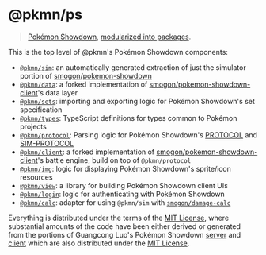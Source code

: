 # @pkmn/ps

> [Pokémon Showdown][0], [modularized into packages][1].

This is the top level of @pkmn's Pokémon Showdown components:

- [`@pkmn/sim`][2]: an automatically generated extraction of just the simulator portion of [smogon/pokemon-showdown][3]
- [`@pkmn/data`][17]: a forked implementation of [smogon/pokemon-showdown-client][9]'s data layer
- [`@pkmn/sets`][14]: importing and exporting logic for Pokémon Showdown's set specification
- [`@pkmn/types`][4]: TypeScript definitions for types common to Pokémon projects
- [`@pkmn/protocol`][5]: Parsing logic for Pokémon Showdown's [PROTOCOL][6] and [SIM-PROTOCOL][7]
- [`@pkmn/client`][8]: a forked implementation of [smogon/pokemon-showdown-client][9]'s battle engine, build on top of `@pkmn/protocol`
- [`@pkmn/img`][18]: logic for displaying Pokémon Showdown's sprite/icon resources
- [`@pkmn/view`][10]: a library for building Pokémon Showdown client UIs
- [`@pkmn/login`][11]: logic for authenticating with Pokémon Showdown
- [`@pkmn/calc`][12]: adapter for using `@pkmn/sim` with [`smogon/damage-calc`][13]

Everything is distributed under the terms of the [MIT License][15], where substantial
amounts of the code have been either derived or generated from the portions of Guangcong
Luo's Pokémon Showdown [server][3] and [client][9] which are also distributed under the [MIT License][16].

  [0]: https://pokemonshowdown.com
  [1]: https://pkmn.cc/modular-ps
  [2]: https://github.com/pkmn/ps/blob/master/sim
  [3]: https://github.com/smogon/pokemon-showdown
  [4]: https://github.com/pkmn/ps/blob/master/types
  [5]: https://github.com/pkmn/ps/blob/master/protocol
  [6]: https://github.com/smogon/pokemon-showdown/blob/master/PROTOCOL.md
  [7]: https://github.com/smogon/pokemon-showdown/blob/master/sim/SIM-PROTOCOL.md
  [8]: https://github.com/pkmn/ps/blob/master/client
  [9]: https://github.com/smogon/pokemon-showdown-client
  [10]: https://github.com/pkmn/ps/blob/master/view
  [11]: https://github.com/pkmn/ps/blob/master/login
  [12]: https://github.com/pkmn/ps/blob/master/calc
  [13]: https://github.com/pkmn/smogon/damage-calc
  [14]: https://github.com/pkmn/ps/blob/master/sets
  [15]: https://github.com/pkmn/ps/blob/master/LICENSE
  [16]: https://github.com/smogon/pokemon-showdown/blob/master/LICENSE
  [17]: https://github.com/pkmn/ps/blob/master/data
  [18]: https://github.com/pkmn/ps/blob/master/img
